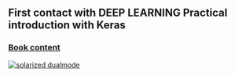 ## First contact with DEEP LEARNING Practical introduction with Keras
### [Book content](https://wwww.jorditorres.org/DeepLearning) 


[![solarized dualmode](https://github.com/jorditorresBCN/DEEP-LEARNING-practical-introduction-with-Keras/blob/master/cover-DL-Jordi-Torres.png)](#features)

